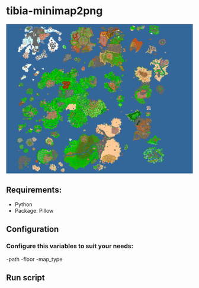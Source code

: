 # tibia-minimap2png
![Tibia minimap](output/Color-level-7.png?raw=true "Level 7")

## Requirements:
- Python
- Package: Pillow
  
## Configuration
### Configure this variables to suit your needs:
-path
-floor
-map_type
## Run script
